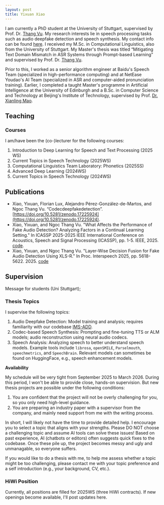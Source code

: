 ```yaml
---
layout: post
title: Yixuan Xiao 
---
```


 I am currently a PhD student at the University of Stuttgart, supervised by Prof. Dr. [Thang Vu](https://www.ims.uni-stuttgart.de/institut/team/Vu-00002/). My research interests lie in speech processing tasks such as audio deepfake detection and speech synthesis. My contact info can be found [here](https://www.ims.uni-stuttgart.de/institut/team/Xiao-00007/).
I received my M.Sc. in Computational Linguistics, also from the University of Stuttgart. My Master's thesis was titled “Mitigating Text Domain Mismatch in ASR Systems through Prompt-based Learning” and supervised by Prof. Dr. [Thang Vu](https://www.ims.uni-stuttgart.de/institut/team/Vu-00002/). 

Prior to this, I worked as a senior algorithm engineer at Baidu's Speech Team (specialized in high-performance computing) and at NetEase Youdao's AI Team (specialized in ASR and computer-aided pronunciation training). Earlier, I completed a taught Master's programme in Artificial Intelligence at the University of Edinburgh and a B.Sc. in Computer Science and Technology at Beijing's Institute of Technology, supervised by Prof. [Dr. Xianling Mao](https://cs.bit.edu.cn/szdw/jsml/bssds/6e14806577d145b886e02f7eb14157ba.htm). 


## Teaching

### Courses
I am/have been the (co-)lecturer for the following courses:

1. Introduction to Deep Learning for Speech and Text Processing (2025 WS)
2. Current Topics in Speech Technology (2025WS)
3. Computational Linguistics Team Laboratory: Phonetics (2025SS)
4. Advanced Deep Learning (2024WS)
5. Current Topics in Speech Technology (2024WS)

## Publications

- Xiao, Yixuan, Florian Lux, Alejandro Pérez-González-de-Martos, and Ngoc Thang Vu. “Codecdeepfakedetection”. [https://doi.org/10.5281/zenodo.17225924](https://doi.org/10.5281/zenodo.17225924).
-  Xiao, Yixuan, and Ngoc Thang Vu. "What Affects the Performance of Fake Audio Detection? Analyzing Factors in a Continual Learning Setting." In ICASSP 2025-2025 IEEE International Conference on Acoustics, Speech and Signal Processing (ICASSP), pp. 1-5. IEEE, 2025. [code](https://github.com/XIAOYixuan/tomatoDD/tree/icassp25-cl-factors).
- Xiao, Yixuan, and Ngoc Thang Vu. "Layer-Wise Decision Fusion for Fake Audio Detection Using XLS-R." In Proc. Interspeech 2025, pp. 5618-5622. 2025. [code](https://github.com/XIAOYixuan/tomatoDD/tree/interspeech25-layer-wise)

## Supervision
Message for students (Uni Stuttgart); 

### Thesis Topics
I supervise the following topics:

1. Audio Deepfake Detection: Model training and analysis; requires familiarity with our codebase [IMS-ADD](https://github.com/XIAOYixuan/IMS-ADD/tree/codec-add).  
2. Codec-based Speech Synthesis: Prompting and fine-tuning TTS or ALM models; audio reconstruction using neural audio codecs.  
3. Speech Analysis: Analyzing speech to better understand speech models. Example tools include `librosa`, `openSMILE`, `Parselmouth`, `speechmetrics`, and `SpeechBrain`. Relevant models can sometimes be found on HuggingFace, e.g., speech enhancement models.  

**Availability**

My schedule will be very tight from September 2025 to March 2026. During this period, I won't be able to provide close, hands-on supervision. But new thesis projects are possible under the following conditions:

1. You are confident that the project will not be overly challenging for you, so you only need high-level guidance.
2. You are preparing an industry paper with a supervisor from the company, and mainly need support from me with the writing process.  

In short, I will likely not have the time to provide detailed help. I encourage you to select a topic that aligns with your strengths. 
Please DO NOT choose a challenging topic and assume AI tools can solve these issues! Based on past experience, AI (chatbots or editors) often suggests quick fixes to the codebase. Once these pile up, the project becomes messy and ugly and unmanagable, so everyone suffers. 

If you would like to do a thesis with me, to help me assess whether a topic might be too challenging, please contact me with your topic preference and a self introduction (e.g., your background, CV, etc.). 

### HiWi Position

Currently, all positions are filled for 2025WS (three HiWi contracts). If new openings become available, I'll post updates here.
